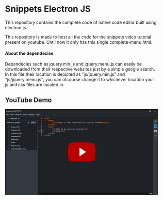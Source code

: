 # Snippets Electron JS
This repository contains the complete code of native code editor built using electron js.

This repository is made to host all the code for the snippets video tutorial present on youtube. Until now it only has this single complete-menu.html.

#### About the dependecies
Dependecies such as jquery.min.js and jquery.menu.js can easily be downloaded from their respective websites just by a simple google search.
In this file their location is depicted as "js/jquery.min.js" and "js/jquery.menu.js", you can ofcourse change it to whichever location your js and css files are located in.

## YouTube Demo
[![IMAGE ALT TEXT HERE](https://github.com/Ronak99/snippets-electron-js/blob/master/code-editor-ss.png)](https://www.youtube.com/watch?v=uB-Ard0SI-4)
